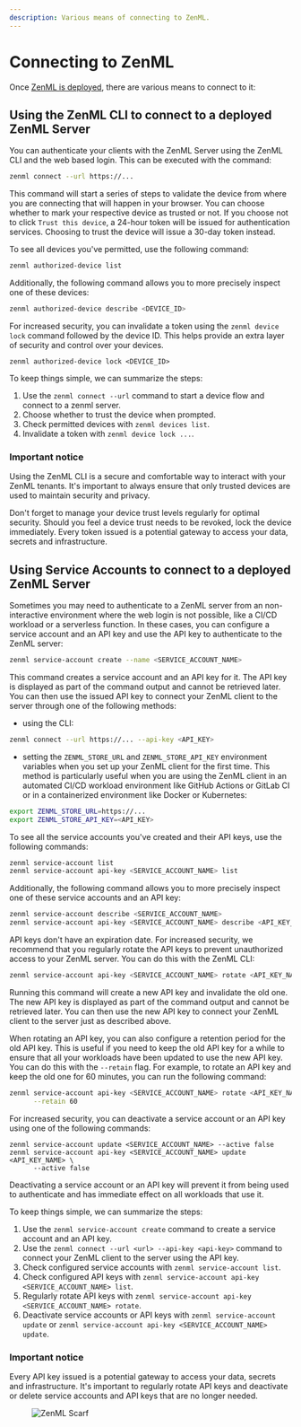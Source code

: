 ```yaml
---
description: Various means of connecting to ZenML.
---
```


# Connecting to ZenML

Once [ZenML is deployed](../../production-guide/connect-deployed-zenml.md), there are various means to connect to it:

## Using the ZenML CLI to connect to a deployed ZenML Server

You can authenticate your clients with the ZenML Server using the ZenML CLI and the web based login. This
can be executed with the command:

```bash
zenml connect --url https://...
```

This command will start a series of steps to validate the device from where you are connecting that will happen in your browser. You can choose whether to
mark your respective device as trusted or not. If you choose not to
click `Trust this device`, a 24-hour token will be issued for authentication
services. Choosing to trust the device will issue a 30-day token instead.

To see all devices you've permitted, use the following command:

```bash
zenml authorized-device list
```

Additionally, the following command allows you to more precisely inspect one of
these devices:

```bash
zenml authorized-device describe <DEVICE_ID>  
```

For increased security, you can invalidate a token using the `zenml device lock`
command followed by the device ID. This helps provide an extra layer of security
and control over your devices.

```
zenml authorized-device lock <DEVICE_ID>  
```

To keep things simple, we can summarize the steps:

1. Use the `zenml connect --url` command to start a device flow and connect to a
   zenml server.
2. Choose whether to trust the device when prompted.
3. Check permitted devices with `zenml devices list`.
4. Invalidate a token with `zenml device lock ...`.


### Important notice

Using the ZenML CLI is a secure and comfortable way to interact with your ZenML
tenants. It's important to always ensure that only trusted devices are used to
maintain security and privacy.

Don't forget to manage your device trust levels regularly for optimal security.
Should you feel a device trust needs to be revoked, lock the device immediately.
Every token issued is a potential gateway to access your data, secrets and
infrastructure.

## Using Service Accounts to connect to a deployed ZenML Server

Sometimes you may need to authenticate to a ZenML server from an non-interactive
environment where the web login is not possible, like a CI/CD workload or a
serverless function. In these cases, you can configure a service account and an
API key and use the API key to authenticate to the ZenML server:

```bash
zenml service-account create --name <SERVICE_ACCOUNT_NAME>
```

This command creates a service account and an API key for it. The API key is
displayed as part of the command output and cannot be retrieved later. You can
then use the issued API key to connect your ZenML client to the server through
one of the following methods:

* using the CLI:

```bash
zenml connect --url https://... --api-key <API_KEY>
```

* setting the `ZENML_STORE_URL` and `ZENML_STORE_API_KEY` environment
variables when you set up your ZenML client for the first time. This method
is particularly useful when you are using the ZenML client in an automated CI/CD
workload environment like GitHub Actions or GitLab CI or in a containerized
environment like Docker or Kubernetes:

```bash
export ZENML_STORE_URL=https://...
export ZENML_STORE_API_KEY=<API_KEY>
```

To see all the service accounts you've created and their API keys, use the
following commands:

```bash
zenml service-account list
zenml service-account api-key <SERVICE_ACCOUNT_NAME> list
```

Additionally, the following command allows you to more precisely inspect one of
these service accounts and an API key:

```bash
zenml service-account describe <SERVICE_ACCOUNT_NAME>
zenml service-account api-key <SERVICE_ACCOUNT_NAME> describe <API_KEY_NAME>
```

API keys don't have an expiration date. For increased security, we recommend
that you regularly rotate the API keys to prevent unauthorized access to your
ZenML server. You can do this with the ZenML CLI:

```bash
zenml service-account api-key <SERVICE_ACCOUNT_NAME> rotate <API_KEY_NAME>
```

Running this command will create a new API key and invalidate the old one. The
new API key is displayed as part of the command output and cannot be retrieved
later. You can then use the new API key to connect your ZenML client to the
server just as described above.

When rotating an API key, you can also configure a retention period for the old
API key. This is useful if you need to keep the old API key for a while to
ensure that all your workloads have been updated to use the new API key. You can
do this with the `--retain` flag. For example, to rotate an API key and keep the
old one for 60 minutes, you can run the following command:

```bash
zenml service-account api-key <SERVICE_ACCOUNT_NAME> rotate <API_KEY_NAME> \
      --retain 60
```

For increased security, you can deactivate a service account or an API key using
one of the following commands:

```
zenml service-account update <SERVICE_ACCOUNT_NAME> --active false
zenml service-account api-key <SERVICE_ACCOUNT_NAME> update <API_KEY_NAME> \
      --active false
```

Deactivating a service account or an API key will prevent it from being used to
authenticate and has immediate effect on all workloads that use it.

To keep things simple, we can summarize the steps:

1. Use the `zenml service-account create` command to create a service account
   and an API key.
2. Use the `zenml connect --url <url> --api-key <api-key>` command to connect
   your ZenML client to the server using the API key.
3. Check configured service accounts with `zenml service-account list`.
4. Check configured API keys with `zenml service-account api-key <SERVICE_ACCOUNT_NAME> list`.
5. Regularly rotate API keys with `zenml service-account api-key <SERVICE_ACCOUNT_NAME> rotate`.
6. Deactivate service accounts or API keys with `zenml service-account update` or `zenml service-account api-key <SERVICE_ACCOUNT_NAME> update`.


### Important notice

Every API key issued is a potential gateway to access your data, secrets and
infrastructure. It's important to regularly rotate API keys and deactivate
or delete service accounts and API keys that are no longer needed.

<!-- For scarf -->
<figure><img alt="ZenML Scarf" referrerpolicy="no-referrer-when-downgrade" src="https://static.scarf.sh/a.png?x-pxid=f0b4f458-0a54-4fcd-aa95-d5ee424815bc" /></figure>